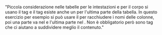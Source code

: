 "Piccola considerazione nelle tabelle per le intestazioni e per il corpo si usano il tag <thead> e
il tag <tbody> esiste anche un <tfoot> per l'ultima parte della tabella. In questo esercizio per esempio
si può usare il <thead> per racchiudere i nomi delle colonne, poi una parte va nel <tbody> e l'ultima
parte nel <tfoot>. Non è obbligatorio però sono tag che ci aiutano a suddividere meglio il contenuto."